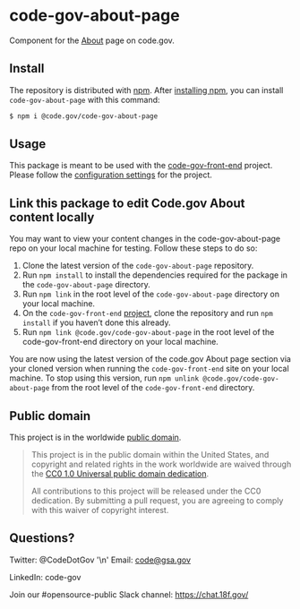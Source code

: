 # code-gov-about-page
Component for the [About](https://code.gov/about/overview/introduction) page on code.gov.

## Install

The repository is distributed with [npm](https://www.npmjs.com/). After [installing npm](https://docs.npmjs.com/getting-started/installing-node), you can install `code-gov-about-page` with this command:
```sh
$ npm i @code.gov/code-gov-about-page
```

## Usage

This package is meant to be used with the [code-gov-front-end](https://github.com/GSA/code-gov-front-end) project. Please follow the [configuration settings](https://github.com/GSA/code-gov-front-end/blob/master/CONFIGURATION.md#style) for the project.

## Link this package to edit Code.gov About content locally

You may want to view your content changes in the code-gov-about-page repo on your local machine for testing. Follow these steps to do so:
1. Clone the latest version of the `code-gov-about-page` repository.
2. Run `npm install` to install the dependencies required for the package in the `code-gov-about-page` directory.
3. Run `npm link` in the root level of the `code-gov-about-page` directory on your local machine.
4. On the `code-gov-front-end` [project](https://github.com/GSA/code-gov-front-end#getting-started), clone the repository and run `npm install` if you haven’t done this already.
5. Run `npm link @code.gov/code-gov-about-page` in the root level of the code-gov-front-end directory on your local machine.

You are now using the latest version of the code.gov About page section via your cloned version when running the `code-gov-front-end` site on your local machine. To stop using this version, run `npm unlink @code.gov/code-gov-about-page` from the root level of the `code-gov-front-end` directory.

## Public domain

This project is in the worldwide [public domain](LICENSE.md).

> This project is in the public domain within the United States, and copyright and related rights in the work worldwide are waived through the [CC0 1.0 Universal public domain dedication](https://creativecommons.org/publicdomain/zero/1.0/).
>
> All contributions to this project will be released under the CC0 dedication. By submitting a pull request, you are agreeing to comply with this waiver of copyright interest.

## Questions?
Twitter: @CodeDotGov '\n'
Email: code@gsa.gov

LinkedIn: code-gov

Join our #opensource-public Slack channel: https://chat.18f.gov/
